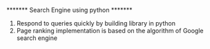 ******* Search Engine using python *******

1. Respond to queries quickly by building library in python
2. Page ranking implementation is based on the algorithm of 
   Google search engine
